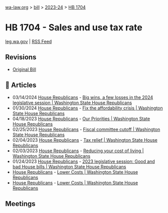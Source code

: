 [wa-law.org](/) > [bill](/bill/) > [2023-24](/bill/2023-24/) > [HB 1704](/bill/2023-24/hb/1704/)

# HB 1704 - Sales and use tax rate
[leg.wa.gov](https://app.leg.wa.gov/billsummary?BillNumber=1704&Year=2023&Initiative=false) | [RSS Feed](./rss.xml)

## Revisions
* [Original Bill](1/)

## 📰 Articles
* 03/14/2024 [House Republicans](/org/house_republicans/) - [Big wins, a few losses in the 2024 legislative session | Washington State House Republicans](http://houserepublicans.wa.gov/current/big-wins-a-few-losses-in-the-2024-legislative-session/#:~:text=lower%20the%20state%20sales%20tax)
* 01/30/2024 [House Republicans](/org/house_republicans/) - [Fix the affordability crisis | Washington State House Republicans](http://houserepublicans.wa.gov/current/fix-the-affordability-crisis/#:~:text=House%20Bill%201704)
* 04/18/2023 [House Republicans](/org/house_republicans/) - [Our Priorities | Washington State House Republicans](https://houserepublicans.wa.gov/our-priorities/#:~:text=House%20bill%201704)
* 02/25/2023 [House Republicans](/org/house_republicans/) - [Fiscal committee cutoff | Washington State House Republicans](https://houserepublicans.wa.gov/current/fiscal-committee-cutoff/#:~:text=House%20Bill%201704)
* 02/04/2023 [House Republicans](/org/house_republicans/) - [Tax relief | Washington State House Republicans](https://houserepublicans.wa.gov/current/tax-relief/#:~:text=House%20Bill%201704)
* 02/03/2023 [House Republicans](/org/house_republicans/) - [Reducing your cost of living | Washington State House Republicans](https://houserepublicans.wa.gov/sales-tax-relief/#:~:text=House%20bill%201704)
* 01/24/2023 [House Republicans](/org/house_republicans/) - [2023 legislative session: Good and bad House bills | Washington State House Republicans](https://houserepublicans.wa.gov/good-bills-bad-bills/#:~:text=House%20Bill%201704)
* [House Republicans](/org/house_republicans/) - [Lower Costs | Washington State House Republicans](https://houserepublicans.wa.gov/our-priorities-hold/affordability/#:~:text=House%20Bill%201704)
* [House Republicans](/org/house_republicans/) - [Lower Costs | Washington State House Republicans](https://houserepublicans.wa.gov/our-priorities/affordability/#:~:text=House%20Bill%201704)

## Meetings